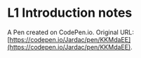 # L1 Introduction notes

A Pen created on CodePen.io. Original URL: [https://codepen.io/Jardac/pen/KKMdaEE](https://codepen.io/Jardac/pen/KKMdaEE).


